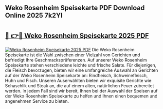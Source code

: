 ## Weko Rosenheim Speisekarte PDF Download Online 2025 7k2YI

# <h2><a href="http://gc8etnj.nevu.top/?p=Weko+Rosenheim+Speisekarte">🔗 👉🔴 Weko Rosenheim Speisekarte 2025 PDF</a></h2>

[![Weko Rosenheim Speisekarte 2025 PDF](https://i.imgur.com/dBaPXMq.png)](http://gc8etnj.nevu.top/?p=Weko+Rosenheim+Speisekarte)
Die Weko Rosenheim Speisekarte ist die Wahl zwischen einer Vielzahl von Gerichten und befriedigt Ihre Geschmackspräferenzen. Auf unserer Weko Rosenheim Speisekarte stehen verschiedene leichte und frische Salate. Für diejenigen, die Fleisch bevorzugen, bieten wir eine umfangreiche Auswahl an Gerichten auf der Weko Rosenheim Speisekarte an: Rindfleisch, Schweinefleisch, Huhn und Fisch. Unseren Auserwählten bieten wir exquisite Gerichte wie Schaschlik und Steak an, die auf einem alten, natürlichen Feuer zubereitet werden. In jedem Fall sind wir bereit, Ihnen bei der Auswahl der Speisen auf der Weko Rosenheim Speisekarte zu helfen und Ihnen einen bequemen und angenehmen Service zu bieten.
